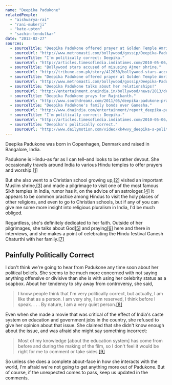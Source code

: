 ```yaml
---
name: "Deepika Padukone"
relatedPeople:
  - "aishwarya-rai"
  - "rani-mukerji"
  - "kate-upton"
  - "sachin-tendulkar"
date: "2013-02-27"
sources:
  - sourceTitle: "Deepika Padukone offered prayer at Golden Temple Amritsar."
    sourceUrl: "http://www.metromasti.com/bollywood/gossip/Deepika-Padukone-offered-prayer-at-Golden-Temple-Amritsar/11521"
  - sourceTitle: "I'm politically correct: Deepika."
    sourceUrl: "http://articles.timesofindia.indiatimes.com/2010-05-06/news-interviews/28311992_1_manner-media-life"
  - sourceTitle: "Bollywood stars accused of misusing Ajmer shrine."
    sourceUrl: "http://tribune.com.pk/story/412030/bollywood-stars-accused-of-misusing-ajmer-shrine/"
  - sourceTitle: "Deepika Padukone offered prayer at Golden Temple Amritsar."
    sourceUrl: "http://www.metromasti.com/bollywood/gossip/Deepika-Padukone-offered-prayer-at-Golden-Temple-Amritsar/11521"
  - sourceTitle: "Deepika Padukone talks about her relationships!"
    sourceUrl: "http://entertainment.oneindia.in/bollywood/news/2013/deepika-padukone-relationships-praise-ranveer-singh-103767.html"
  - sourceTitle: "Deepika Padukone prays for Rajnikanth."
    sourceUrl: "http://www.southdreamz.com/2011/05/deepika-padukone-prays-for-rajnikanth.html"
  - sourceTitle: "Deepika Padukone's family bonds over Ganesha."
    sourceUrl: "http://www.dnaindia.com/entertainment/report_deepika-padukone-s-family-bonds-over-ganesha_1747317"
  - sourceTitle: "I'm politically correct: Deepika."
    sourceUrl: "http://articles.timesofindia.indiatimes.com/2010-05-06/news-interviews/28311992_1_manner-media-life"
  - sourceTitle: "Deepika's politically correct."
    sourceUrl: "http://www.dailymotion.com/video/xk4wvy_deepika-s-politically-correct_news#.USqELaWG1f0"
---
```


Deepika Padukone was born in Copenhagen, Denmark and raised in Bangalore, India.

Padukone is Hindu–as far as I can tell–and looks to be rather devout. She occasionally travels around India to various Hindu temples to offer prayers and worship.<a class="source-citation" href="http://www.metromasti.com/bollywood/gossip/Deepika-Padukone-offered-prayer-at-Golden-Temple-Amritsar/11521" title="Deepika Padukone offered prayer at Golden Temple Amritsar.">[1]</a>

But she also went to a Christian school growing up,<a class="source-citation" href="http://articles.timesofindia.indiatimes.com/2010-05-06/news-interviews/28311992_1_manner-media-life" title="I&apos;m politically correct: Deepika.">[2]</a> visited an important Muslim shrine,<a class="source-citation" href="http://tribune.com.pk/story/412030/bollywood-stars-accused-of-misusing-ajmer-shrine/" title="Bollywood stars accused of misusing Ajmer shrine.">[3]</a> and made a pilgrimage to visit one of the most famous Sikh temples in India, rumor has it, on the advice of an astrologer.<a class="source-citation" href="http://www.metromasti.com/bollywood/gossip/Deepika-Padukone-offered-prayer-at-Golden-Temple-Amritsar/11521" title="Deepika Padukone offered prayer at Golden Temple Amritsar.">[4]</a> It appears to be common practice among Hindus to visit the holy places of other religions, and even to go to Christian schools, but if any of you can give me some more insight into religious pluralism in India, I'd be much obliged.

Regardless, she's definitely dedicated to her faith. Outside of her pilgrimages, she talks about God<a class="source-citation" href="http://entertainment.oneindia.in/bollywood/news/2013/deepika-padukone-relationships-praise-ranveer-singh-103767.html" title="Deepika Padukone talks about her relationships!">[5]</a> and praying<a class="source-citation" href="http://www.southdreamz.com/2011/05/deepika-padukone-prays-for-rajnikanth.html" title="Deepika Padukone prays for Rajnikanth.">[6]</a> here and there in interviews, and she makes a point of celebrating the Hindu festival Ganesh Chaturthi with her family.<a class="source-citation" href="http://www.dnaindia.com/entertainment/report_deepika-padukone-s-family-bonds-over-ganesha_1747317" title="Deepika Padukone&apos;s family bonds over Ganesha.">[7]</a>

## Painfully Politically Correct

I don't think we're going to hear from Padukone any time soon about her political beliefs. She seems to be much more concerned with not saying anything offensive or divisive than she is with using her celebrity status as a soapbox. About her tendency to shy away from controversy, she said,

>I know people think that I'm very politically correct, but actually, I am like that as a person. I am very shy, I am reserved, I think before I speak. . . . By nature, I am a very quiet person.<a class="source-citation" href="http://articles.timesofindia.indiatimes.com/2010-05-06/news-interviews/28311992_1_manner-media-life" title="I&apos;m politically correct: Deepika.">[8]</a>

Even when she made a movie that was critical of the effect of India's caste system on education and government jobs in the country, she refused to give her opinion about that issue. She claimed that she didn't know enough about the issue, and was afraid she might say something incorrect:

>Most of my knowledge [about the education system] has come from before and during the making of the film, so I don't feel it would be right for me to comment or take sides.<a class="source-citation" href="http://www.dailymotion.com/video/xk4wvy_deepika-s-politically-correct_news#.USqELaWG1f0" title="Deepika&apos;s politically correct.">[9]</a>

So unless she does a complete about-face in how she interacts with the world, I'm afraid we're not going to get anything more out of Padukone. But of course, if the unexpected comes to pass, keep us updated in the comments.